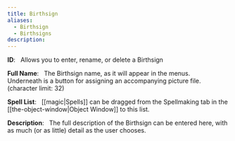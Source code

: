 ```yaml
---
title: Birthsign
aliases:
  - Birthsign
  - Birthsigns
description:
---
```

**ID**: &nbsp; Allows you to enter, rename, or delete a Birthsign

**Full Name**: &nbsp; The Birthsign name, as it will appear in the menus. &nbsp; Underneath is a button for assigning an accompanying picture file. (character limit: 32)

**Spell List**: &nbsp; [[magic|Spells]] can be dragged from the Spellmaking tab in the [[the-object-window|Object Window]] to this list.

**Description**: &nbsp; The full description of the Birthsign can be entered here, with as much (or as little) detail as the user chooses.
